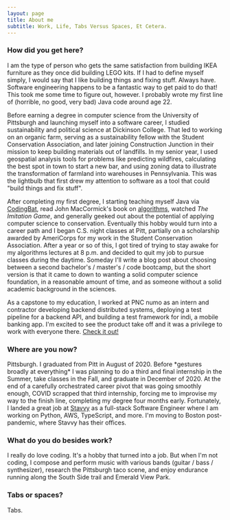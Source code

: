 ```yaml
---
layout: page
title: About me
subtitle: Work, Life, Tabs Versus Spaces, Et Cetera.
---
```


### How did you get here?

I am the type of person who gets the same satisfaction from building IKEA furniture as they once did building LEGO kits. If I had to define myself simply, I would say that I like building things and fixing stuff. Always have. Software engineering happens to be a fantastic way to get paid to do that! This took me some time to figure out, however. I probably wrote my first line of (horrible, no good, very bad) Java code around age 22.

Before earning a degree in computer science from the University of Pittsburgh and launching myself into a software career, I studied sustainability and political science at Dickinson College. That led to working on an organic farm, serving as a sustainability fellow with the Student Conservation Association, and later joining Construction Junction in their mission to keep building materials out of landfills. In my senior year, I used geospatial analysis tools for problems like predicting wildfires, calculating the best spot in town to start a new bar, and using zoning data to illustrate the transformation of farmland into warehouses in Pennsylvania. This was the lightbulb that first drew my attention to software as a tool that could "build things and fix stuff".

After completing my first degree, I starting teaching myself Java via [CodingBat](https://codingbat.com/java), read John MacCormick's book on [algorithms](https://en.wikipedia.org/wiki/9_Algorithms_That_Changed_the_Future), watched *The Imitation Game*, and generally geeked out about the potential of applying computer science to conservation. Eventually this hobby would turn into a career path and I began C.S. night classes at Pitt, partially on a scholarship awarded by AmeriCorps for my work in the Student Conservation Association. After a year or so of this, I got tired of trying to stay awake for my algorithms lectures at 8 p.m. and decided to quit my job to pursue classes during the daytime. Someday I'll write a blog post about choosing between a second bachelor's / master's / code bootcamp, but the short version is that it came to down to wanting a solid computer science foundation, in a reasonable amount of time, and as someone without a solid academic background in the sciences.

As a capstone to my education, I worked at PNC numo as an intern and contractor developing backend distributed systems, deploying a test pipeline for a backend API, and building a test framework for indi, a mobile banking app. I'm excited to see the product take off and it was a privilege to work with everyone there. [Check it out!](https://goindi.com/)

### Where are you now?

Pittsburgh. I graduated from Pitt in August of 2020. Before \*gestures broadly at everything\* I was planning to do a third and final internship in the Summer, take classes in the Fall, and graduate in December of 2020. At the end of a carefully orchestrated career pivot that was going smoothly enough, COVID scrapped that third internship, forcing me to improvise my way to the finish line, completing my degree four months early. Fortunately, I landed a great job at [Stavvy](https://www.stavvy.com) as a full-stack Software Engineer where I am working on Python, AWS, TypeScript, and more. I'm moving to Boston post-pandemic, where Stavvy has their offices. 

### What do you do besides work?

I really do love coding. It's a hobby that turned into a job. But when I'm not coding, I compose and perform music with various bands (guitar / bass / synthesizer), research the Pittsburgh taco scene, and enjoy endurance running along the South Side trail and Emerald View Park.

### Tabs or spaces?
Tabs.
